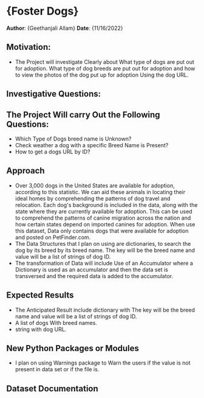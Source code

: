 # {Foster Dogs}

**Author**: {Geethanjali Allam}
**Date**: {11/16/2022}


## Motivation:
* The Project will investigate Clearly about What type of dogs are put out for adoption. What type of dog breeds are put out for adoption and how to view the photos of the dog put up for adoption Using the dog URL.
## Investigative Questions:
## The Project Will carry Out the Following Questions:
* Which Type of Dogs breed name is Unknown?
* Check weather a dog with a specific Breed  Name is Present?
* How to get a dogs URL by ID?



## Approach
* Over 3,000 dogs in the United States are available for adoption, according to this statistic. We can aid these animals in locating their ideal homes by comprehending the patterns of dog travel and relocation.
Each dog's background is included in the data, along with the state where they are currently available for adoption. This can be used to comprehend the patterns of canine migration across the nation and how certain states depend on imported canines for adoption.
When use this dataset, Data only contains dogs that were available for adoption and posted on PetFinder.com.
* The Data Structures that I plan on using are dictionaries, to search the dog by its breed by its breed name. The key will be the breed name and value will be a list of strings of dog ID.
* The transformation of Data will include Use of an Accumulator where a Dictionary is used as an accumulator and then the data set is transversed and the required data is added to the accumulator. 

## Expected Results 

* The Anticipated Result include dictionary with The key will be the breed name and value will be a list of strings of dog ID.
* A list of dogs With breed names.
* string with dog URL.


## New Python Packages or Modules 
* I plan on using Warnings package to Warn the users if the value is not present in data set or if the file is.


## Dataset Documentation